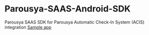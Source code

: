 # Parousya-SAAS-Android-SDK
Parousya SAAS SDK for Parousya Automatic Check-In System (ACIS) integration
[Sample app](https://github.com/parousya/Parousya-SAAS-Android-Sample) 
